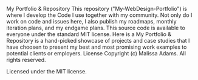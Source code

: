 My Portfolio & Repository
This repository ("My-WebDesign-Portfolio") is where I develop the Code I use together with my community. Not only do I work on code and issues here, I also publish my roadmaps, monthly iteration plans, and my endgame plans. This source code is available to everyone under the standard MIT license.
Here is a 
My Portfolio & Repository is a hand-picked showcase of projects and case studies that I have choosen to present my best and most promising work examples to potential clients or employers.
License
Copyright (c) Malissa Adams. All rights reserved.

Licensed under the MIT license.
